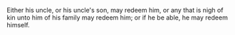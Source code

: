 Either his uncle, or his uncle's son, may redeem him, or any that is nigh of kin unto him of his family may redeem him; or if he be able, he may redeem himself.
